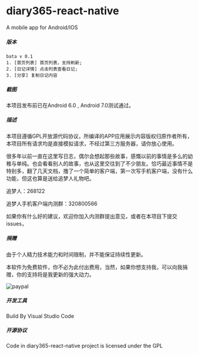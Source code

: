 # diary365-react-native
A mobile app for Android/IOS

##### 版本


```log
bata v 0.1
1. [首页列表] 首页列表，支持刷新;
2. [日记详情] 点击列表查看日记;
3. [分享] 复制日记内容
```

##### 截图

本项目发布前已在Android 6.0 , Android 7.0测试通过。


##### 描述

本项目遵循GPL开放源代码协议，所编译的APP应用展示内容版权归原作者所有，本项目所有请求均是直接模拟请求，不经过第三方服务器，请你放心使用。

很多年以前一直在这里写日志，偶尔会想起那些故事，感慨以前的事情是多么的幼稚与单纯。也会看看别人的故事，也从这里交往到了不少朋友。恰巧最近事情不是特别多，翻了几天文档，撸了一个简单的客户端，第一次写手机客户端，没有什么功能，但这也算是送给追梦人礼物吧。
 
追梦人：268122

追梦人手机客户端内测群：320800566 

如果你有什么好的建议，欢迎你加入内测群提出意见，或者在本项目下提交issues，

##### 捐赠

由于个人精力技术能力和时间限制，并不能保证持续性更新。

本软件为免费软件，你不必为此付出费用，当然，如果你想支持我，可以向我捐赠，你的支持将是我更新的强大动力。

![paypal](https://img.99diary.com/pay/src/20170717140000/1.png)

##### 开发工具

Build By Visual Studio Code

##### 开源协议

Code in diary365-react-native project is licensed under the GPL



